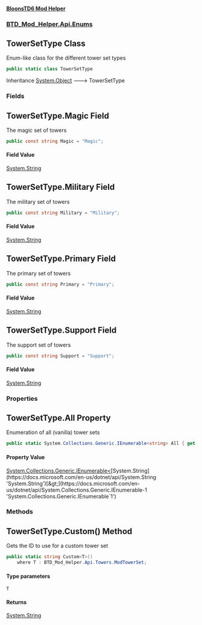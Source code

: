 #### [BloonsTD6 Mod Helper](README.md 'README')
### [BTD_Mod_Helper.Api.Enums](README.md#BTD_Mod_Helper.Api.Enums 'BTD_Mod_Helper.Api.Enums')

## TowerSetType Class

Enum-like class for the different tower set types

```csharp
public static class TowerSetType
```

Inheritance [System.Object](https://docs.microsoft.com/en-us/dotnet/api/System.Object 'System.Object') &#129106; TowerSetType
### Fields

<a name='BTD_Mod_Helper.Api.Enums.TowerSetType.Magic'></a>

## TowerSetType.Magic Field

The magic set of towers

```csharp
public const string Magic = "Magic";
```

#### Field Value
[System.String](https://docs.microsoft.com/en-us/dotnet/api/System.String 'System.String')

<a name='BTD_Mod_Helper.Api.Enums.TowerSetType.Military'></a>

## TowerSetType.Military Field

The military set of towers

```csharp
public const string Military = "Military";
```

#### Field Value
[System.String](https://docs.microsoft.com/en-us/dotnet/api/System.String 'System.String')

<a name='BTD_Mod_Helper.Api.Enums.TowerSetType.Primary'></a>

## TowerSetType.Primary Field

The primary set of towers

```csharp
public const string Primary = "Primary";
```

#### Field Value
[System.String](https://docs.microsoft.com/en-us/dotnet/api/System.String 'System.String')

<a name='BTD_Mod_Helper.Api.Enums.TowerSetType.Support'></a>

## TowerSetType.Support Field

The support set of towers

```csharp
public const string Support = "Support";
```

#### Field Value
[System.String](https://docs.microsoft.com/en-us/dotnet/api/System.String 'System.String')
### Properties

<a name='BTD_Mod_Helper.Api.Enums.TowerSetType.All'></a>

## TowerSetType.All Property

Enumeration of all (vanilla) tower sets

```csharp
public static System.Collections.Generic.IEnumerable<string> All { get; }
```

#### Property Value
[System.Collections.Generic.IEnumerable&lt;](https://docs.microsoft.com/en-us/dotnet/api/System.Collections.Generic.IEnumerable-1 'System.Collections.Generic.IEnumerable`1')[System.String](https://docs.microsoft.com/en-us/dotnet/api/System.String 'System.String')[&gt;](https://docs.microsoft.com/en-us/dotnet/api/System.Collections.Generic.IEnumerable-1 'System.Collections.Generic.IEnumerable`1')
### Methods

<a name='BTD_Mod_Helper.Api.Enums.TowerSetType.Custom_T_()'></a>

## TowerSetType.Custom<T>() Method

Gets the ID to use for a custom tower set

```csharp
public static string Custom<T>()
    where T : BTD_Mod_Helper.Api.Towers.ModTowerSet;
```
#### Type parameters

<a name='BTD_Mod_Helper.Api.Enums.TowerSetType.Custom_T_().T'></a>

`T`

#### Returns
[System.String](https://docs.microsoft.com/en-us/dotnet/api/System.String 'System.String')